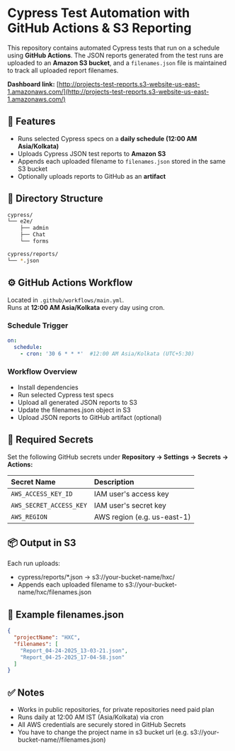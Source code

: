 # Cypress Test Automation with GitHub Actions & S3 Reporting

This repository contains automated Cypress tests that run on a schedule using **GitHub Actions**. The JSON reports generated from the test runs are uploaded to an **Amazon S3 bucket**, and a `filenames.json` file is maintained to track all uploaded report filenames.

**Dashboard link:** [http://projects-test-reports.s3-website-us-east-1.amazonaws.com/](http://projects-test-reports.s3-website-us-east-1.amazonaws.com/)

## 🔧 Features

- Runs selected Cypress specs on a **daily schedule (12:00 AM Asia/Kolkata)**
- Uploads Cypress JSON test reports to **Amazon S3**
- Appends each uploaded filename to `filenames.json` stored in the same S3 bucket
- Optionally uploads reports to GitHub as an **artifact**

## 📁 Directory Structure

```bash
cypress/
└── e2e/
    ├── admin
    ├── Chat
    └── forms

cypress/reports/
└── *.json
```
## ⚙️ GitHub Actions Workflow

Located in `.github/workflows/main.yml`.  
Runs at **12:00 AM Asia/Kolkata** every day using cron.

### Schedule Trigger

```yaml
on:
  schedule:
    - cron: '30 6 * * *'  #12:00 AM Asia/Kolkata (UTC+5:30)
```
### Workflow Overview

- Install dependencies
- Run selected Cypress test specs
- Upload all generated JSON reports to S3
- Update the filenames.json object in S3
- Upload JSON reports to GitHub artifact (optional)

## 🔐 Required Secrets

Set the following GitHub secrets under **Repository → Settings → Secrets → Actions:**

| Secret Name | Description                |
| :-------- | :------------------------- |
| `AWS_ACCESS_KEY_ID` | IAM user's access key |
| `AWS_SECRET_ACCESS_KEY` | IAM user's secret key |
| `AWS_REGION` | AWS region (e.g. us-east-1) |

## 📦 Output in S3

Each run uploads:
- cypress/reports/*.json → s3://your-bucket-name/hxc/
- Appends each uploaded filename to s3://your-bucket-name/hxc/filenames.json

## 📝 Example filenames.json

```json
{
  "projectName": "HXC",
  "filenames": [
    "Report_04-24-2025_13-03-21.json",
    "Report_04-25-2025_17-04-58.json"
  ]
}
```

## ✅ Notes

- Works in public repositories, for private repositories need paid plan
- Runs daily at 12:00 AM IST (Asia/Kolkata) via cron
- All AWS credentials are securely stored in GitHub Secrets
- You have to change the project name in s3 bucket url (e.g. s3://your-bucket-name/<project name>/filenames.json)